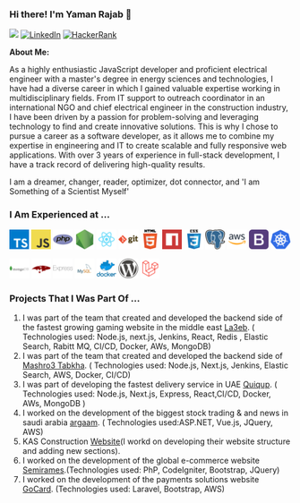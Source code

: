 ### Hi there! I'm Yaman Rajab 👋
![](https://visitor-badge.laobi.icu/badge?page_id=yamanrajab90)
[![LinkedIn](https://img.shields.io/static/v1?label=LinkedIn&message=Yaman&color=181720)](https://www.linkedin.com/in/yaman-rajab-aa871710a/)
[![HackerRank](https://img.shields.io/badge/-Hackerrank-181717?style=flat&logo=HackerRank&logoColor=blue)](https://www.hackerrank.com/yamanrajab)

**About Me:**

As a highly enthusiastic JavaScript developer and proficient electrical engineer with a master's degree in energy sciences and technologies, I have had a diverse career in which I gained valuable expertise working in multidisciplinary fields. From IT support to outreach coordinator in an international NGO and chief electrical engineer in the construction industry, I have been driven by a passion for problem-solving and leveraging technology to find and create innovative solutions. This is why I chose to pursue a career as a software developer, as it allows me to combine my expertise in engineering and IT to create scalable and fully responsive web applications. With over 3 years of experience in full-stack development, I have a track record of delivering high-quality results.

I am a dreamer, changer, reader, optimizer, dot connector, and 'I am Something of a Scientist Myself'


### I Am Experienced at ...
<code><img height="35" src="https://raw.githubusercontent.com/github/explore/80688e429a7d4ef2fca1e82350fe8e3517d3494d/topics/typescript/typescript.png"></code>
<code><img height="35" src="https://raw.githubusercontent.com/github/explore/80688e429a7d4ef2fca1e82350fe8e3517d3494d/topics/javascript/javascript.png"></code>
<code><img height="35" src="https://raw.githubusercontent.com/github/explore/80688e429a7d4ef2fca1e82350fe8e3517d3494d/topics/php/php.png"></code>
<code><img height="35" src="https://raw.githubusercontent.com/github/explore/80688e429a7d4ef2fca1e82350fe8e3517d3494d/topics/nodejs/nodejs.png"></code>
<code><img height="35" src="https://raw.githubusercontent.com/github/explore/80688e429a7d4ef2fca1e82350fe8e3517d3494d/topics/react/react.png"></code>
<code><img height="35" src="https://raw.githubusercontent.com/github/explore/80688e429a7d4ef2fca1e82350fe8e3517d3494d/topics/git/git.png"></code>
<code><img height="35" src="https://raw.githubusercontent.com/github/explore/80688e429a7d4ef2fca1e82350fe8e3517d3494d/topics/html/html.png"></code>
<code><img height="35" src="https://raw.githubusercontent.com/github/explore/80688e429a7d4ef2fca1e82350fe8e3517d3494d/topics/npm/npm.png"></code>
<code><img height="35" src="https://raw.githubusercontent.com/github/explore/80688e429a7d4ef2fca1e82350fe8e3517d3494d/topics/css/css.png"></code>
<code><img height="35" src="https://raw.githubusercontent.com/github/explore/80688e429a7d4ef2fca1e82350fe8e3517d3494d/topics/postgresql/postgresql.png"></code>
<code><img height="35" src="https://raw.githubusercontent.com/github/explore/80688e429a7d4ef2fca1e82350fe8e3517d3494d/topics/aws/aws.png"></code>
<code><img height="35" src="https://raw.githubusercontent.com/github/explore/80688e429a7d4ef2fca1e82350fe8e3517d3494d/topics/bootstrap/bootstrap.png"></code>
<code><img height="35" src="https://raw.githubusercontent.com/github/explore/80688e429a7d4ef2fca1e82350fe8e3517d3494d/topics/kubernetes/kubernetes.png"></code>

<code><img height="35" src="https://raw.githubusercontent.com/github/explore/80688e429a7d4ef2fca1e82350fe8e3517d3494d/topics/mongodb/mongodb.png"></code>
<code><img height="35" src="https://raw.githubusercontent.com/github/explore/80688e429a7d4ef2fca1e82350fe8e3517d3494d/topics/mongoose/mongoose.png"></code>
<code><img height="35" src="https://raw.githubusercontent.com/github/explore/80688e429a7d4ef2fca1e82350fe8e3517d3494d/topics/express/express.png"></code>
<code><img height="35" src="https://raw.githubusercontent.com/github/explore/80688e429a7d4ef2fca1e82350fe8e3517d3494d/topics/mysql/mysql.png"></code> 
<code><img height="35" src="https://raw.githubusercontent.com/github/explore/80688e429a7d4ef2fca1e82350fe8e3517d3494d/topics/docker/docker.png"></code>
<code><img height="35" src="https://raw.githubusercontent.com/github/explore/80688e429a7d4ef2fca1e82350fe8e3517d3494d/topics/wordpress/wordpress.png"></code>
<code><img height="35" src="https://raw.githubusercontent.com/github/explore/80688e429a7d4ef2fca1e82350fe8e3517d3494d/topics/laravel/laravel.png"></code>

### Projects That I Was Part Of ...
1. I was part of the team that created and developed the backend side of the fastest growing gaming website in the middle east [La3eb](https://la3eb.com/en-sa). ( Technologies used: Node.js, next.js, Jenkins, React, Redis , Elastic Search, Rabitt MQ, CI/CD, Docker, AWs, MongoDB)
2. I was part of the team that created and developed the backend side of [Mashro3 Tabkha](https://www.mashrou3-tabkha.com/). ( Technologies used: Node.js, Next.js, Jenkins,  Elastic Search, AWS, Docker, CI/CD)
3. I was part of developing the fastest delivery service in UAE  [Quiqup](https://www.quiqup.com/). ( Technologies used: Node.js, Next.js, Express, React,CI/CD, Docker, AWs, MongoDB ) 
4. I worked on the development of the biggest stock trading & and news in saudi arabia [argaam](https://www.argaam.com/). ( Technologies used:ASP.NET, Vue.js, JQuery, AWS)
5. KAS Construction [Website](http://kasconstructions.com/)(I workd on developing their website structure and adding new sections).
6. I worked on the development of the global e-commerce website [Semirames](https://semirames.com/).(Technologies used: PhP, CodeIgniter, Bootstrap, JQuery)
7. I worked on the development of the payments solutions website [GoCard](https://www.gocardi.com). (Technologies used: Laravel, Bootstrap, AWS)
